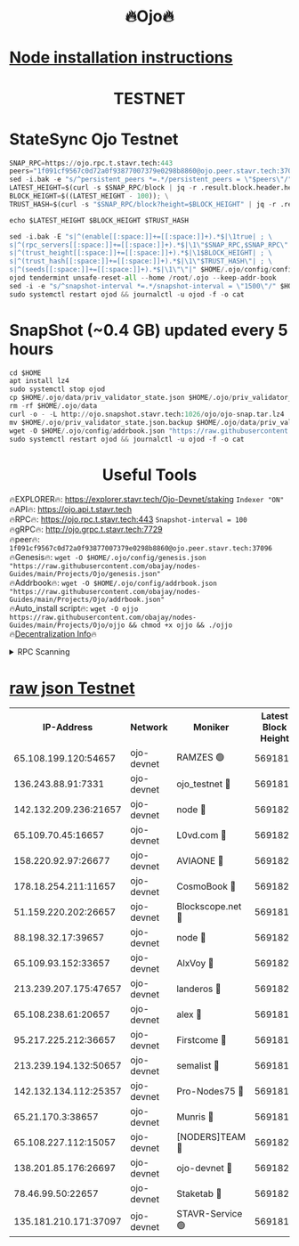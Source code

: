 <h1 align="center"> 🔥Ojo🔥</h1>

[Node installation instructions](https://github.com/obajay/nodes-Guides/tree/main/Projects/Ojo)
=

<h1 align="center"> TESTNET</h1>

# StateSync Ojo Testnet
```python
SNAP_RPC=https://ojo.rpc.t.stavr.tech:443
peers="1f091cf9567c0d72a0f93877007379e0298b8860@ojo.peer.stavr.tech:37096"
sed -i.bak -e "s/^persistent_peers *=.*/persistent_peers = \"$peers\"/" $HOME/.ojo/config/config.toml
LATEST_HEIGHT=$(curl -s $SNAP_RPC/block | jq -r .result.block.header.height); \
BLOCK_HEIGHT=$((LATEST_HEIGHT - 100)); \
TRUST_HASH=$(curl -s "$SNAP_RPC/block?height=$BLOCK_HEIGHT" | jq -r .result.block_id.hash)

echo $LATEST_HEIGHT $BLOCK_HEIGHT $TRUST_HASH

sed -i.bak -E "s|^(enable[[:space:]]+=[[:space:]]+).*$|\1true| ; \
s|^(rpc_servers[[:space:]]+=[[:space:]]+).*$|\1\"$SNAP_RPC,$SNAP_RPC\"| ; \
s|^(trust_height[[:space:]]+=[[:space:]]+).*$|\1$BLOCK_HEIGHT| ; \
s|^(trust_hash[[:space:]]+=[[:space:]]+).*$|\1\"$TRUST_HASH\"| ; \
s|^(seeds[[:space:]]+=[[:space:]]+).*$|\1\"\"|" $HOME/.ojo/config/config.toml
ojod tendermint unsafe-reset-all --home /root/.ojo --keep-addr-book
sed -i -e "s/^snapshot-interval *=.*/snapshot-interval = \"1500\"/" $HOME/.ojo/config/app.toml
sudo systemctl restart ojod && journalctl -u ojod -f -o cat
```
# SnapShot (~0.4 GB) updated every 5 hours
```python
cd $HOME
apt install lz4
sudo systemctl stop ojod
cp $HOME/.ojo/data/priv_validator_state.json $HOME/.ojo/priv_validator_state.json.backup
rm -rf $HOME/.ojo/data
curl -o - -L http://ojo.snapshot.stavr.tech:1026/ojo/ojo-snap.tar.lz4 | lz4 -c -d - | tar -x -C $HOME/.ojo --strip-components 2
mv $HOME/.ojo/priv_validator_state.json.backup $HOME/.ojo/data/priv_validator_state.json
wget -O $HOME/.ojo/config/addrbook.json "https://raw.githubusercontent.com/obajay/nodes-Guides/main/Projects/Ojo/addrbook.json"
sudo systemctl restart ojod && journalctl -u ojod -f -o cat
```
 <h1 align="center"> Useful Tools</h1>

🔥EXPLORER🔥:        https://explorer.stavr.tech/Ojo-Devnet/staking        `Indexer "ON"` \
🔥API🔥:                     https://ojo.api.t.stavr.tech \
🔥RPC🔥:                    https://ojo.rpc.t.stavr.tech:443              `Snapshot-interval = 100` \
🔥gRPC🔥:                  http://ojo.grpc.t.stavr.tech:7729 \
🔥peer🔥:                   `1f091cf9567c0d72a0f93877007379e0298b8860@ojo.peer.stavr.tech:37096` \
🔥Genesis🔥:    ```wget -O $HOME/.ojo/config/genesis.json "https://raw.githubusercontent.com/obajay/nodes-Guides/main/Projects/Ojo/genesis.json"``` \
🔥Addrbook🔥:    ```wget -O $HOME/.ojo/config/addrbook.json "https://raw.githubusercontent.com/obajay/nodes-Guides/main/Projects/Ojo/addrbook.json"``` \
🔥Auto_install script🔥: ```wget -O ojjo https://raw.githubusercontent.com/obajay/nodes-Guides/main/Projects/Ojo/ojjo && chmod +x ojjo && ./ojjo``` \
🔥[Decentralization Info](https://github.com/obajay/StateSync-snapshots/tree/main/Projects/Ojo/Decentralization)🔥



<details>
<summary>RPC Scanning</summary>

<h2 align="center"> We scan nodes in real time every 4 hours. And we provide the final result of RPC endpoints.
We cannot influence the operation of these nodes in any way. </h2>


```python
If Voting Power is higher than 0 --> then the Node is a validator of the network and may be subject to attack and be a potential threat to the chain.
```
```python
We marked such validators with a red symbol
```

</details>

[raw json Testnet](https://rpc-check.ojot.stavr.tech/ojot/rpc-ojot-result.json)
=


<table><tr><th>IP-Address</th><th>Network</th><th>Moniker</th><th>Latest Block Height</th><th>Earliest Block Height</th><th>Catching Up</th><th>Tx Index</th><th>Voting Power</th><th>Scan Time</th></tr><tr><td>65.108.199.120:54657</td><td>ojo-devnet</td><td>RAMZES 🟢</td><td>5691817</td><td>306156</td><td>False</td><td>on</td><td>0</td><td>2024-03-02T09:44:02.811232207UTC</td></tr><tr><td>136.243.88.91:7331</td><td>ojo-devnet</td><td>ojo_testnet 🔴</td><td>5691819</td><td>308845</td><td>False</td><td>on</td><td>1000</td><td>2024-03-02T09:44:10.807449543UTC</td></tr><tr><td>142.132.209.236:21657</td><td>ojo-devnet</td><td>node 🔴</td><td>5691821</td><td>350001</td><td>False</td><td>on</td><td>1999</td><td>2024-03-02T09:44:22.175189053UTC</td></tr><tr><td>65.109.70.45:16657</td><td>ojo-devnet</td><td>L0vd.com 🔴</td><td>5691822</td><td>695918</td><td>False</td><td>off</td><td>998</td><td>2024-03-02T09:44:30.005198519UTC</td></tr><tr><td>158.220.92.97:26677</td><td>ojo-devnet</td><td>AVIAONE 🔴</td><td>5691820</td><td>2754001</td><td>False</td><td>on</td><td>19926</td><td>2024-03-02T09:44:19.295748443UTC</td></tr><tr><td>178.18.254.211:11657</td><td>ojo-devnet</td><td>CosmoBook 🔴</td><td>5691821</td><td>4392001</td><td>False</td><td>off</td><td>1047</td><td>2024-03-02T09:44:24.551330370UTC</td></tr><tr><td>51.159.220.202:26657</td><td>ojo-devnet</td><td>Blockscope.net 🔴</td><td>5691817</td><td>4425001</td><td>False</td><td>on</td><td>1998</td><td>2024-03-02T09:44:02.127248655UTC</td></tr><tr><td>88.198.32.17:39657</td><td>ojo-devnet</td><td>node 🔴</td><td>5691821</td><td>4710001</td><td>False</td><td>on</td><td>101972</td><td>2024-03-02T09:44:24.765683878UTC</td></tr><tr><td>65.109.93.152:33657</td><td>ojo-devnet</td><td>AlxVoy 🔴</td><td>5691820</td><td>4943001</td><td>False</td><td>on</td><td>4491415</td><td>2024-03-02T09:44:21.939673774UTC</td></tr><tr><td>213.239.207.175:47657</td><td>ojo-devnet</td><td>landeros 🔴</td><td>5691820</td><td>4967924</td><td>False</td><td>off</td><td>11083</td><td>2024-03-02T09:44:19.556477117UTC</td></tr><tr><td>65.108.238.61:20657</td><td>ojo-devnet</td><td>alex 🔴</td><td>5691817</td><td>5131001</td><td>False</td><td>on</td><td>11359</td><td>2024-03-02T09:44:02.475736250UTC</td></tr><tr><td>95.217.225.212:36657</td><td>ojo-devnet</td><td>Firstcome 🔴</td><td>5691818</td><td>5251946</td><td>False</td><td>on</td><td>13566</td><td>2024-03-02T09:44:08.541273224UTC</td></tr><tr><td>213.239.194.132:50657</td><td>ojo-devnet</td><td>semalist 🔴</td><td>5691817</td><td>5540522</td><td>False</td><td>on</td><td>21037</td><td>2024-03-02T09:44:03.054987982UTC</td></tr><tr><td>142.132.134.112:25357</td><td>ojo-devnet</td><td>Pro-Nodes75 🔴</td><td>5691818</td><td>5591818</td><td>False</td><td>on</td><td>24651</td><td>2024-03-02T09:44:05.891273465UTC</td></tr><tr><td>65.21.170.3:38657</td><td>ojo-devnet</td><td>Munris 🔴</td><td>5691818</td><td>5591818</td><td>False</td><td>off</td><td>20123</td><td>2024-03-02T09:44:08.236586826UTC</td></tr><tr><td>65.108.227.112:15057</td><td>ojo-devnet</td><td>[NODERS]TEAM 🔴</td><td>5691822</td><td>5591822</td><td>False</td><td>off</td><td>9999</td><td>2024-03-02T09:44:29.403904579UTC</td></tr><tr><td>138.201.85.176:26697</td><td>ojo-devnet</td><td>ojo-devnet 🔴</td><td>5691822</td><td>5591822</td><td>False</td><td>on</td><td>1000024000</td><td>2024-03-02T09:44:29.666444849UTC</td></tr><tr><td>78.46.99.50:22657</td><td>ojo-devnet</td><td>Staketab 🔴</td><td>5691822</td><td>5668501</td><td>False</td><td>on</td><td>1276</td><td>2024-03-02T09:44:30.227407505UTC</td></tr><tr><td>135.181.210.171:37097</td><td>ojo-devnet</td><td>STAVR-Service 🟢</td><td>5691817</td><td>5689401</td><td>False</td><td>on</td><td>0</td><td>2024-03-02T09:44:03.627817565UTC</td></tr></table>
